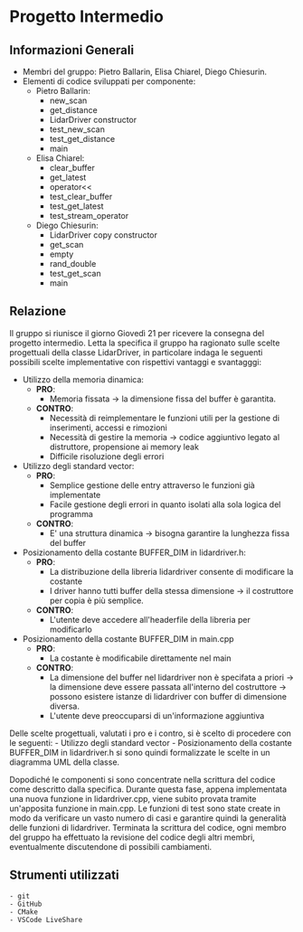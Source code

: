 # Progetto Intermedio
## Informazioni Generali
- Membri del gruppo: Pietro Ballarin, Elisa Chiarel, Diego Chiesurin.
- Elementi di codice sviluppati per componente:
    - Pietro Ballarin: 
        - new_scan
        - get_distance
        - LidarDriver constructor
        - test_new_scan
        - test_get_distance
        - main
    - Elisa Chiarel:
        - clear_buffer
        - get_latest
        - operator<<
        - test_clear_buffer
        - test_get_latest
        - test_stream_operator
    - Diego Chiesurin: 
        - LidarDriver copy constructor
        - get_scan
        - empty
        - rand_double
        - test_get_scan
        - main
    
## Relazione
Il gruppo si riunisce il giorno Giovedì 21 per ricevere la consegna del progetto intermedio.
Letta la specifica il gruppo ha ragionato sulle scelte progettuali della classe LidarDriver, in
particolare indaga le seguenti possibili scelte implementative con rispettivi vantaggi e svantagggi:
- Utilizzo della memoria dinamica:
    - **PRO**:
        - Memoria fissata -> la dimensione fissa del buffer è garantita.
    - **CONTRO**:
        - Necessità di reimplementare le funzioni utili per la gestione di inserimenti, accessi e rimozioni
        - Necessità di gestire la memoria -> codice aggiuntivo legato al distruttore, propensione ai memory leak
        - Difficile risoluzione degli errori
- Utilizzo degli standard vector:
    - **PRO**:
        - Semplice gestione delle entry attraverso le funzioni già implementate
        - Facile gestione degli errori in quanto isolati alla sola logica del programma
    - **CONTRO**:
        - E' una struttura dinamica -> bisogna garantire la lunghezza fissa del buffer
- Posizionamento della costante BUFFER_DIM in lidardriver.h:
    - **PRO**:
        - La distribuzione della libreria lidardriver consente di modificare la costante
        - I driver hanno tutti buffer della stessa dimensione -> il costruttore per copia
            è più semplice.
    - **CONTRO**:
        - L'utente deve accedere all'headerfile della libreria per modificarlo
- Posizionamento della costante BUFFER_DIM in main.cpp
    - **PRO**:
        - La costante è modificabile direttamente nel main
    - **CONTRO**:
        - La dimensione del buffer nel lidardriver non è specifata a priori -> la dimensione deve essere
            passata all'interno del costruttore -> possono esistere istanze di lidardriver con buffer di
            dimensione diversa.
        - L'utente deve preoccuparsi di un'informazione aggiuntiva

Delle scelte progettuali, valutati i pro e i contro, si è scelto di procedere con le seguenti:
    - Utilizzo degli standard vector
    - Posizionamento della costante BUFFER_DIM in lidardriver.h
si sono quindi formalizzate le scelte in un diagramma UML della classe.

Dopodiché le componenti si sono concentrate nella scrittura del codice come descritto dalla specifica.
Durante questa fase, appena implementata una nuova funzione in lidardriver.cpp, viene 
subito provata tramite un'apposita funzione in main.cpp.
Le funzioni di test sono state create in modo da verificare un vasto numero di casi
e garantire quindi la generalità delle funzioni di lidardriver.
Terminata la scrittura del codice, ogni membro del gruppo ha effettuato la revisione del codice 
degli altri membri, eventualmente discutendone di possibili cambiamenti.

## Strumenti utilizzati
    - git
    - GitHub
    - CMake
    - VSCode LiveShare